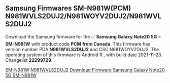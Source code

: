 <h2>Samsung Firmwares SM-N981W(PCM) N981WVLS2DUJ2/N981WOYV2DUJ2/N981WVLS2DUJ2</h2>
Download the Samsung firmware for the ✅ <strong>Samsung Galaxy Note20 5G </strong> ⭐ <strong>SM-N981W</strong> with product code <strong>PCM</strong> <strong> from Canada</strong>. This firmware has version number PDA <strong>N981WVLS2DUJ2</strong> and CSC N981WOYV2DUJ2. The operating system of this firmware is Android R , with build date 2021-11-23. Changelist <strong>22299729</strong>.


[SM-N981W](https://samfirm.shop/samsung/model/SM-N981W)
[N981WVLS2DUJ2](https://samfirm.shop/samsung/pda/N981WVLS2DUJ2)
[Download Firmware Samsung Galaxy Note20 5G SM-N981W](https://samfirm.shop/samsung/firmware/476266)
